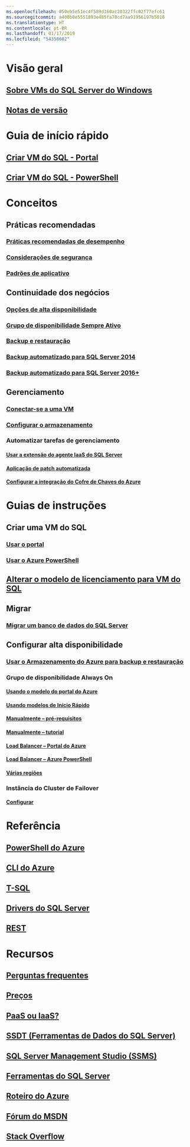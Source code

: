 ```yaml
---
ms.openlocfilehash: 050eb5e51ec4f589d160ac20322ffc02f77efc61
ms.sourcegitcommit: a408b0e5551893e485fa78cd7aa91956197b5018
ms.translationtype: HT
ms.contentlocale: pt-BR
ms.lasthandoff: 01/17/2019
ms.locfileid: "54358602"
---
```

# Visão geral
## [Sobre VMs do SQL Server do Windows](virtual-machines-windows-sql-server-iaas-overview.md) 
## [Notas de versão](virtual-machines-windows-sql-server-iaas-release-notes.md) 

# Guia de início rápido
## [Criar VM do SQL - Portal](quickstart-sql-vm-create-portal.md)
## [Criar VM do SQL - PowerShell](quickstart-sql-vm-create-powershell.md)

# Conceitos
## Práticas recomendadas
### [Práticas recomendadas de desempenho](virtual-machines-windows-sql-performance.md)
### [Considerações de segurança](virtual-machines-windows-sql-security.md)
### [Padrões de aplicativo](virtual-machines-windows-sql-server-app-patterns-dev-strategies.md)
## Continuidade dos negócios
### [Opções de alta disponibilidade](virtual-machines-windows-sql-high-availability-dr.md) 
### [Grupo de disponibilidade Sempre Ativo](virtual-machines-windows-portal-sql-availability-group-overview.md)
### [Backup e restauração](virtual-machines-windows-sql-backup-recovery.md)
### [Backup automatizado para SQL Server 2014](virtual-machines-windows-sql-automated-backup.md)
### [Backup automatizado para SQL Server 2016+](virtual-machines-windows-sql-automated-backup-v2.md)
## Gerenciamento
### [Conectar-se a uma VM](virtual-machines-windows-sql-connect.md)
### [Configurar o armazenamento](virtual-machines-windows-sql-server-storage-configuration.md)
### Automatizar tarefas de gerenciamento
#### [Usar a extensão do agente IaaS do SQL Server](virtual-machines-windows-sql-server-agent-extension.md)
#### [Aplicação de patch automatizada](virtual-machines-windows-sql-automated-patching.md)
#### [Configurar a integração do Cofre de Chaves do Azure](virtual-machines-windows-ps-sql-keyvault.md)

# Guias de instruções
## Criar uma VM do SQL
### [Usar o portal](virtual-machines-windows-portal-sql-server-provision.md)
### [Usar o Azure PowerShell](virtual-machines-windows-ps-sql-create.md)
## [Alterar o modelo de licenciamento para VM do SQL](virtual-machines-windows-sql-ahb.md)
## Migrar
### [Migrar um banco de dados do SQL Server](virtual-machines-windows-migrate-sql.md)
## Configurar alta disponibilidade
### [Usar o Armazenamento do Azure para backup e restauração](virtual-machines-windows-use-storage-sql-server-backup-restore.md)
### Grupo de disponibilidade Always On
#### [Usando o modelo do portal do Azure](virtual-machines-windows-portal-sql-alwayson-availability-groups.md)
#### [Usando modelos de Início Rápido](virtual-machines-windows-sql-availability-group-quickstart-template.md)
#### [Manualmente – pré-requisitos](virtual-machines-windows-portal-sql-availability-group-prereq.md)
#### [Manualmente – tutorial](virtual-machines-windows-portal-sql-availability-group-tutorial.md)
#### [Load Balancer – Portal do Azure](virtual-machines-windows-portal-sql-alwayson-int-listener.md)
#### [Load Balancer – Azure PowerShell](virtual-machines-windows-portal-sql-ps-alwayson-int-listener.md)
#### [Várias regiões](virtual-machines-windows-portal-sql-availability-group-dr.md)
### Instância do Cluster de Failover
#### [Configurar](virtual-machines-windows-portal-sql-create-failover-cluster.md)


# Referência
## [PowerShell do Azure](/powershell/azure/overview)
## [CLI do Azure](/cli/azure/)
## [T-SQL](https://docs.microsoft.com/sql/t-sql/language-reference)
## [Drivers do SQL Server](https://docs.microsoft.com/sql/connect/sql-connection-libraries)
## [REST](/rest/api/)

# Recursos
## [Perguntas frequentes](virtual-machines-windows-sql-server-iaas-faq.md)
## [Preços](virtual-machines-windows-sql-server-pricing-guidance.md)
## [PaaS ou IaaS?](../../../sql-database/sql-database-paas-vs-sql-server-iaas.md?toc=%2fazure%2fvirtual-machines%2fwindows%2fsql%2ftoc.json)
## [SSDT (Ferramentas de Dados do SQL Server)](https://docs.microsoft.com/sql/ssdt/download-sql-server-data-tools-ssdt)
## [SQL Server Management Studio (SSMS)](https://docs.microsoft.com/sql/ssms/download-sql-server-management-studio-ssms)
## [Ferramentas do SQL Server](https://docs.microsoft.com/sql/tools/overview-sql-tools)
## [Roteiro do Azure](https://azure.microsoft.com/roadmap/?category=compute)
## [Fórum do MSDN](https://social.msdn.microsoft.com/Forums/en-US/home?forum=WAVirtualMachinesforWindows&filter=alltypes&brandIgnore=True&sort=relevancedesc&searchTerm=SQL+Server)
## [Stack Overflow](http://stackoverflow.com/search?q=%5Bazure-virtual-machine%5D+sql+server)